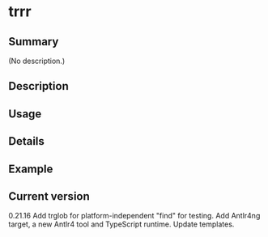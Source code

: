 # trrr

## Summary

(No description.)

## Description

## Usage

## Details

## Example

## Current version

0.21.16 Add trglob for platform-independent "find" for testing. Add Antlr4ng target, a new Antlr4 tool and TypeScript runtime. Update templates.
